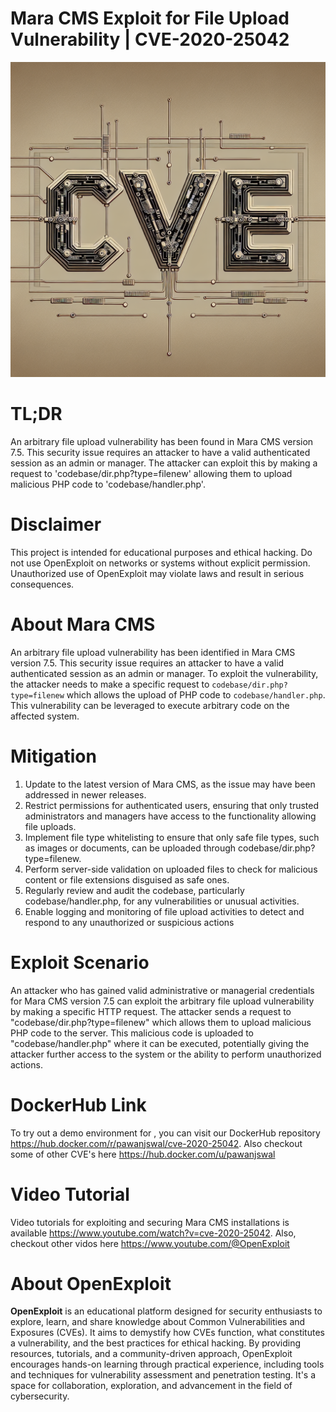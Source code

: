 # Mara CMS Exploit for File Upload Vulnerability | CVE-2020-25042
![CVE-2020-25042](https://raw.githubusercontent.com/pawanjswal/pawanjswal.github.io/master/cve-2020-25042/assets/thumbnail.jpg)

# TL;DR
An arbitrary file upload vulnerability has been found in Mara CMS version 7.5. This security issue requires an attacker to have a valid authenticated session as an admin or manager. The attacker can exploit this by making a request to 'codebase/dir.php?type=filenew' allowing them to upload malicious PHP code to 'codebase/handler.php'.

# Disclaimer
This project is intended for educational purposes and ethical hacking. Do not use OpenExploit on networks or systems without explicit permission. Unauthorized use of OpenExploit may violate laws and result in serious consequences.

# About Mara CMS
An arbitrary file upload vulnerability has been identified in Mara CMS version 7.5. This security issue requires an attacker to have a valid authenticated session as an admin or manager. To exploit the vulnerability, the attacker needs to make a specific request to `codebase/dir.php?type=filenew` which allows the upload of PHP code to `codebase/handler.php`. This vulnerability can be leveraged to execute arbitrary code on the affected system.

# Mitigation
1. Update to the latest version of Mara CMS, as the issue may have been addressed in newer releases.
2. Restrict permissions for authenticated users, ensuring that only trusted administrators and managers have access to the functionality allowing file uploads.
3. Implement file type whitelisting to ensure that only safe file types, such as images or documents, can be uploaded through codebase/dir.php?type=filenew.
4. Perform server-side validation on uploaded files to check for malicious content or file extensions disguised as safe ones.
5. Regularly review and audit the codebase, particularly codebase/handler.php, for any vulnerabilities or unusual activities.
6. Enable logging and monitoring of file upload activities to detect and respond to any unauthorized or suspicious actions

# Exploit Scenario
An attacker who has gained valid administrative or managerial credentials for Mara CMS version 7.5 can exploit the arbitrary file upload vulnerability by making a specific HTTP request. The attacker sends a request to "codebase/dir.php?type=filenew" which allows them to upload malicious PHP code to the server. This malicious code is uploaded to "codebase/handler.php" where it can be executed, potentially giving the attacker further access to the system or the ability to perform unauthorized actions.

# DockerHub Link
To try out a demo environment for , you can visit our DockerHub repository https://hub.docker.com/r/pawanjswal/cve-2020-25042. Also checkout some of other CVE's here https://hub.docker.com/u/pawanjswal

# Video Tutorial
Video tutorials for exploiting  and securing Mara CMS installations is available https://www.youtube.com/watch?v=cve-2020-25042. Also, checkout other vidos here https://www.youtube.com/@OpenExploit

# About OpenExploit
**OpenExploit** is an educational platform designed for security enthusiasts to explore, learn, and share knowledge about Common Vulnerabilities and Exposures (CVEs). It aims to demystify how CVEs function, what constitutes a vulnerability, and the best practices for ethical hacking. By providing resources, tutorials, and a community-driven approach, OpenExploit encourages hands-on learning through practical experience, including tools and techniques for vulnerability assessment and penetration testing. It's a space for collaboration, exploration, and advancement in the field of cybersecurity.